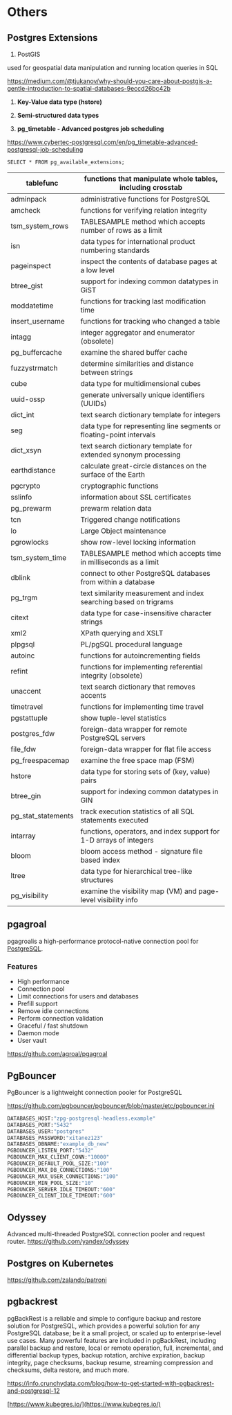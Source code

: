 # Others

## Postgres Extensions

1. PostGIS

 used for geospatial data manipulation and running location queries in SQL

 <https://medium.com/@tjukanov/why-should-you-care-about-postgis-a-gentle-introduction-to-spatial-databases-9eccd26bc42b>

1. **Key-Value data type (hstore)**

2. **Semi-structured data types**

3. **pg_timetable - Advanced postgres job scheduling**

<https://www.cybertec-postgresql.com/en/pg_timetable-advanced-postgresql-job-scheduling>

`SELECT * FROM pg_available_extensions;`

| tablefunc          | functions that manipulate whole tables, including crosstab           |
|-------------------|-----------------------------------------------------|
| adminpack          | administrative functions for PostgreSQL                              |
| amcheck            | functions for verifying relation integrity                           |
| tsm_system_rows    | TABLESAMPLE method which accepts number of rows as a limit           |
| isn                | data types for international product numbering standards             |
| pageinspect        | inspect the contents of database pages at a low level                |
| btree_gist         | support for indexing common datatypes in GiST                        |
| moddatetime        | functions for tracking last modification time                        |
| insert_username    | functions for tracking who changed a table                           |
| intagg             | integer aggregator and enumerator (obsolete)                         |
| pg_buffercache     | examine the shared buffer cache                                      |
| fuzzystrmatch      | determine similarities and distance between strings                  |
| cube               | data type for multidimensional cubes                                 |
| uuid-ossp          | generate universally unique identifiers (UUIDs)                      |
| dict_int           | text search dictionary template for integers                         |
| seg                | data type for representing line segments or floating-point intervals |
| dict_xsyn          | text search dictionary template for extended synonym processing      |
| earthdistance      | calculate great-circle distances on the surface of the Earth         |
| pgcrypto           | cryptographic functions                                              |
| sslinfo            | information about SSL certificates                                   |
| pg_prewarm         | prewarm relation data                                                |
| tcn                | Triggered change notifications                                       |
| lo                 | Large Object maintenance                                             |
| pgrowlocks         | show row-level locking information                                   |
| tsm_system_time    | TABLESAMPLE method which accepts time in milliseconds as a limit     |
| dblink             | connect to other PostgreSQL databases from within a database         |
| pg_trgm            | text similarity measurement and index searching based on trigrams    |
| citext             | data type for case-insensitive character strings                     |
| xml2               | XPath querying and XSLT                                              |
| plpgsql            | PL/pgSQL procedural language                                         |
| autoinc            | functions for autoincrementing fields                                |
| refint             | functions for implementing referential integrity (obsolete)          |
| unaccent           | text search dictionary that removes accents                          |
| timetravel         | functions for implementing time travel                               |
| pgstattuple        | show tuple-level statistics                                          |
| postgres_fdw       | foreign-data wrapper for remote PostgreSQL servers                   |
| file_fdw           | foreign-data wrapper for flat file access                            |
| pg_freespacemap    | examine the free space map (FSM)                                     |
| hstore             | data type for storing sets of (key, value) pairs                     |
| btree_gin          | support for indexing common datatypes in GIN                         |
| pg_stat_statements | track execution statistics of all SQL statements executed            |
| intarray           | functions, operators, and index support for 1-D arrays of integers   |
| bloom              | bloom access method - signature file based index                     |
| ltree              | data type for hierarchical tree-like structures                      |
| pg_visibility      | examine the visibility map (VM) and page-level visibility info       |

## pgagroal

pgagroalis a high-performance protocol-native connection pool for [PostgreSQL](https://www.postgresql.org/).

### Features

- High performance
- Connection pool
- Limit connections for users and databases
- Prefill support
- Remove idle connections
- Perform connection validation
- Graceful / fast shutdown
- Daemon mode
- User vault

<https://github.com/agroal/pgagroal>

## PgBouncer

PgBouncer is a lightweight connection pooler for PostgreSQL

<https://github.com/pgbouncer/pgbouncer/blob/master/etc/pgbouncer.ini>

```python
DATABASES_HOST:"zpg-postgresql-headless.example"
DATABASES_PORT:"5432"
DATABASES_USER:"postgres"
DATABASES_PASSWORD:"xitanez123"
DATABASES_DBNAME:"example_db_new"
PGBOUNCER_LISTEN_PORT:"5432"
PGBOUNCER_MAX_CLIENT_CONN:"10000"
PGBOUNCER_DEFAULT_POOL_SIZE:"100"
PGBOUNCER_MAX_DB_CONNECTIONS:"100"
PGBOUNCER_MAX_USER_CONNECTIONS:"100"
PGBOUNCER_MIN_POOL_SIZE:"10"
PGBOUNCER_SERVER_IDLE_TIMEOUT:"600"
PGBOUNCER_CLIENT_IDLE_TIMEOUT:"600"
```

## Odyssey

Advanced multi-threaded PostgreSQL connection pooler and request router.
<https://github.com/yandex/odyssey>

## Postgres on Kubernetes

<https://github.com/zalando/patroni>

## pgbackrest

pgBackRest is a reliable and simple to configure backup and restore solution for PostgreSQL, which provides a powerful solution for any PostgreSQL database; be it a small project, or scaled up to enterprise-level use cases.
Many powerful features are included in pgBackRest, including parallel backup and restore, local or remote operation, full, incremental, and differential backup types, backup rotation, archive expiration, backup integrity, page checksums, backup resume, streaming compression and checksums, delta restore, and much more.

<https://info.crunchydata.com/blog/how-to-get-started-with-pgbackrest-and-postgresql-12>

[https://www.kubegres.io/](https://www.kubegres.io/)
